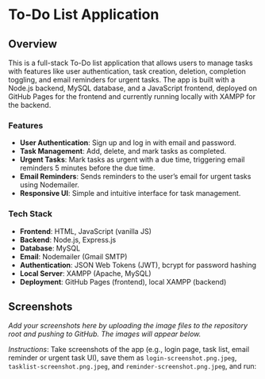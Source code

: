 # To-Do List Application

## Overview

This is a full-stack To-Do list application that allows users to manage tasks with features like user authentication, task creation, deletion, completion toggling, and email reminders for urgent tasks. The app is built with a Node.js backend, MySQL database, and a JavaScript frontend, deployed on GitHub Pages for the frontend and currently running locally with XAMPP for the backend.

### Features

- **User Authentication**: Sign up and log in with email and password.
- **Task Management**: Add, delete, and mark tasks as completed.
- **Urgent Tasks**: Mark tasks as urgent with a due time, triggering email reminders 5 minutes before the due time.
- **Email Reminders**: Sends reminders to the user’s email for urgent tasks using Nodemailer.
- **Responsive UI**: Simple and intuitive interface for task management.

### Tech Stack

- **Frontend**: HTML, JavaScript (vanilla JS)
- **Backend**: Node.js, Express.js
- **Database**: MySQL
- **Email**: Nodemailer (Gmail SMTP)
- **Authentication**: JSON Web Tokens (JWT), bcrypt for password hashing
- **Local Server**: XAMPP (Apache, MySQL)
- **Deployment**: GitHub Pages (frontend), local XAMPP (backend)

## Screenshots

*Add your screenshots here by uploading the image files to the repository root and pushing to GitHub. The images will appear below.*

*Instructions*: Take screenshots of the app (e.g., login page, task list, email reminder or urgent task UI), save them as `login-screenshot.png.jpeg`, `tasklist-screenshot.png.jpeg`, and `reminder-screenshot.png.jpeg`, and run:

